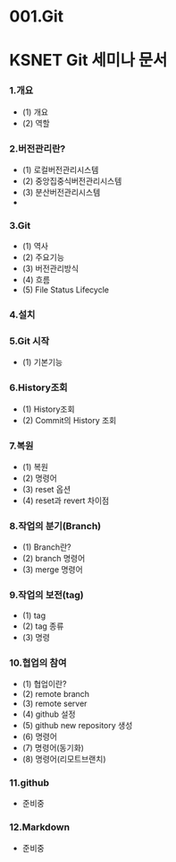 001.Git
=======

# KSNET Git 세미나 문서

### 1.개요
  * (1) 개요
  * (2) 역할

### 2.버전관리란?
  * (1) 로컬버전관리시스템
  * (2) 중앙집중식버전관리시스템
  * (3) 분산버전관리시스템
  *
### 3.Git
  * (1) 역사
  * (2) 주요기능
  * (3) 버전관리방식
  * (4) 흐름
  * (5) File Status Lifecycle
 
### 4.설치

### 5.Git 시작
  * (1) 기본기능

### 6.History조회
  * (1) History조회
  * (2) Commit의 History 조회

### 7.복원
  * (1) 복원
  * (2) 명령어
  * (3) reset 옵션
  * (4) reset과 revert 차이점

### 8.작업의 분기(Branch)
  * (1) Branch란?
  * (2) branch 명령어
  * (3) merge 명령어

### 9.작업의 보전(tag)
  * (1) tag
  * (2) tag 종류
  * (3) 명령

### 10.협업의 참여
  * (1) 협업이란?
  * (2) remote branch
  * (3) remote server
  * (4) github 설정
  * (5) github new repository 생성
  * (6) 명령어
  * (7) 명령어(동기화)
  * (8) 명령어(리모트브랜치)

### 11.github
  * 준비중
 
### 12.Markdown
  * 준비중

